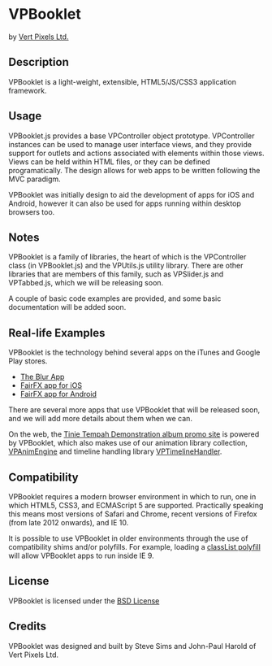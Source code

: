 # VPBooklet
by [Vert Pixels Ltd.](http://vertpixels.com)

## Description

VPBooklet is a light-weight, extensible, HTML5/JS/CSS3 application framework.

## Usage

VPBooklet.js provides a base VPController object prototype. VPController instances can be used to manage user interface views, and they provide support for outlets and actions associated with elements within those views. Views can be held within HTML files, or they can be defined programatically. The design allows for web apps to be written following the MVC paradigm.

VPBooklet was initially design to aid the development of apps for iOS and Android, however it can also be used for apps running within desktop browsers too.

## Notes

VPBooklet is a family of libraries, the heart of which is the VPController class (in VPBooklet.js) and the VPUtils.js utility library. There are other libraries that are members of this family, such as VPSlider.js and VPTabbed.js, which we will be releasing soon.

A couple of basic code examples are provided, and some basic documentation will be added soon.

## Real-life Examples

VPBooklet is the technology behind several apps on the iTunes and Google Play stores.

* [The Blur App](https://itunes.apple.com/gb/app/the-blur-app/id545492189?mt=8)
* [FairFX app for iOS](https://itunes.apple.com/gb/app/fairfx/id535758572?mt=8)
* [FairFX app for Android](https://play.google.com/store/apps/details?id=com.fairfx.retail.org&hl=en)

There are several more apps that use VPBooklet that will be released soon, and we will add more details about them when we can.

On the web, the [Tinie Tempah Demonstration album promo site](http://listen.tinietempah.com/) is powered by VPBooklet, which also makes use of our animation library collection, [VPAnimEngine](https://github.com/stevesims/vpanimengine) and timeline handling library [VPTimelineHandler](https://github.com/stevesims/vptimelinehandler).

## Compatibility

VPBooklet requires a modern browser environment in which to run, one in which HTML5, CSS3, and ECMAScript 5 are supported. Practically speaking this means most versions of Safari and Chrome, recent versions of Firefox (from late 2012 onwards), and IE 10.

It is possible to use VPBooklet in older environments through the use of compatibility shims and/or polyfills. For example, loading a [classList polyfill](https://github.com/remy/polyfills/blob/master/classList.js) will allow VPBooklet apps to run inside IE 9.

## License

VPBooklet is licensed under the [BSD License](http://opensource.org/licenses/BSD-2-Clause)

## Credits

VPBooklet was designed and built by Steve Sims and John-Paul Harold of Vert Pixels Ltd.
